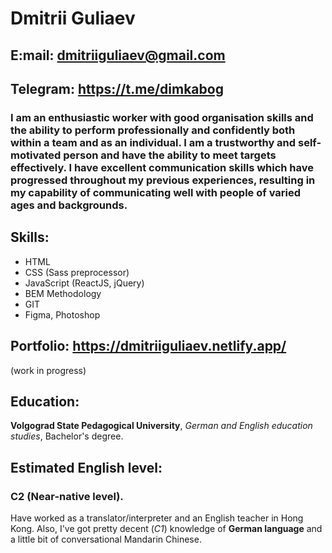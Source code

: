 # Dmitrii Guliaev

## E:mail: dmitriiguliaev@gmail.com
## Telegram: https://t.me/dimkabog

### **I am an enthusiastic worker with good organisation skills and the ability to perform professionally and confidently both within a team and as an individual. I am a trustworthy and self-motivated person and have the ability to meet targets effectively. I have excellent communication skills which have progressed throughout my previous experiences, resulting in my capability of communicating well with people of varied ages and backgrounds.**

## **Skills:**

* HTML
* CSS (Sass preprocessor)
* JavaScript (ReactJS, jQuery)
* BEM Methodology
* GIT
* Figma, Photoshop

## Portfolio: https://dmitriiguliaev.netlify.app/

(work in progress)

## **Education:**

**Volgograd State Pedagogical University**, *German and English education studies*, Bachelor's degree. 

## **Estimated English level:**

### **C2** (Near-native level). 
Have worked as a translator/interpreter and an English teacher in Hong Kong. 
Also, I've got pretty decent (*C1*) knowledge of **German language** and a little bit of conversational Mandarin Chinese. 
